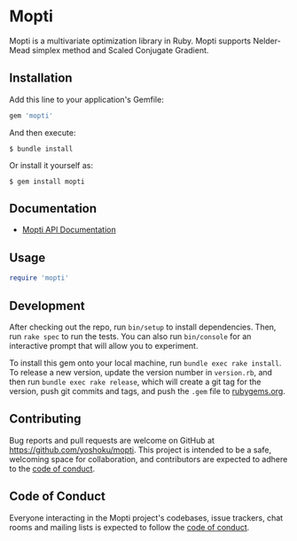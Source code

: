 # Mopti

Mopti is a multivariate optimization library in Ruby.
Mopti supports Nelder-Mead simplex method and Scaled Conjugate Gradient.

## Installation

Add this line to your application's Gemfile:

```ruby
gem 'mopti'
```

And then execute:

    $ bundle install

Or install it yourself as:

    $ gem install mopti

## Documentation

- [Mopti API Documentation](https://yoshoku.github.io/mopti/doc/)

## Usage

```ruby
require 'mopti'
```

## Development

After checking out the repo, run `bin/setup` to install dependencies. Then, run `rake spec` to run the tests. You can also run `bin/console` for an interactive prompt that will allow you to experiment.

To install this gem onto your local machine, run `bundle exec rake install`. To release a new version, update the version number in `version.rb`, and then run `bundle exec rake release`, which will create a git tag for the version, push git commits and tags, and push the `.gem` file to [rubygems.org](https://rubygems.org).

## Contributing

Bug reports and pull requests are welcome on GitHub at https://github.com/yoshoku/mopti. This project is intended to be a safe, welcoming space for collaboration, and contributors are expected to adhere to the [code of conduct](https://github.com/yoshoku/mopti/blob/master/CODE_OF_CONDUCT.md).


## Code of Conduct

Everyone interacting in the Mopti project's codebases, issue trackers, chat rooms and mailing lists is expected to follow the [code of conduct](https://github.com/yoshoku/mopti/blob/master/CODE_OF_CONDUCT.md).
